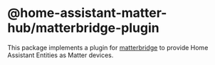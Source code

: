 # @home-assistant-matter-hub/matterbridge-plugin

This package implements a plugin for [matterbridge](https://github.com/Luligu/matterbridge/) to provide Home Assistant
Entities as Matter devices.
